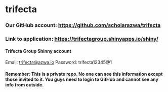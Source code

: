 # trifecta

### Our GitHub account: https://github.com/scholarazwa/trifecta
### Link to application: https://trifectagroup.shinyapps.io/shiny/

#### Trifecta Group Shinny account
Email: trifecta@azwa.io
Password: trifecta12345@1

#### Remember: This is a private repo. No one can see this information except those invited to it. You guys need to login to GitHub and cannot see any info from outside.
